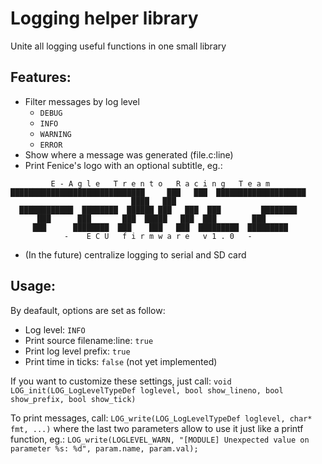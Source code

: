 # Logging helper library

Unite all logging useful functions in one small library

## Features:
- Filter messages by log level
	- `DEBUG`
	- `INFO`
	- `WARNING`
	- `ERROR`
- Show where a message was generated (file.c:line)
- Print Fenice's logo with an optional subtitle, eg.:
```
         E - A g l e   T r e n t o   R a c i n g   T e a m
██████████████████████████████     ███   ███  ████████████████████
                           ████   ███
  ████████████  ████████  ██████ ███   ███  ███         ████████
      ███      ███       ███  █████   ███  ███        ███
     ███      ████████  ███    ███   ███  █████████  █████████
            -    E C U   f i r m w a r e   v 1 . 0   -
```
- (In the future) centralize logging to serial and SD card

## Usage:
By deafault, options are set as follow:
- Log level: `INFO`
- Print source filename:line: `true`
- Print log level prefix: `true`
- Print time in ticks: `false` (not yet implemented)

If you want to customize these settings, just call:
```void LOG_init(LOG_LogLevelTypeDef loglevel, bool show_lineno, bool show_prefix, bool show_tick)```

To print messages, call:
```LOG_write(LOG_LogLevelTypeDef loglevel, char* fmt, ...)```
where the last two parameters allow to use it just like a printf function, eg.:
```LOG_write(LOGLEVEL_WARN, "[MODULE] Unexpected value on parameter %s: %d", param.name, param.val);```

